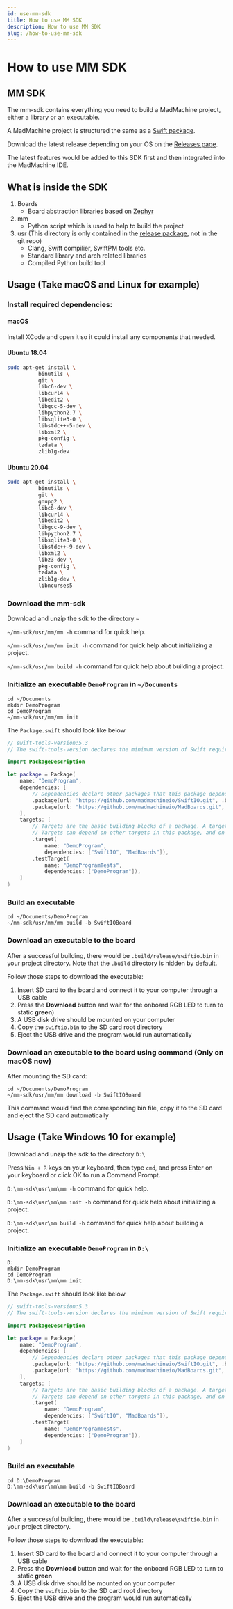 ```yaml
---
id: use-mm-sdk
title: How to use MM SDK
description: How to use MM SDK
slug: /how-to-use-mm-sdk
---
```


# How to use MM SDK

## MM SDK

The mm-sdk contains everything you need to build a MadMachine project, either a library or an executable.

A MadMachine project is structured the same as a [Swift package](https://swift.org/package-manager).

Download the latest release depending on your OS on the [Releases page](https://github.com/madmachineio/mm-sdk/releases).

The latest features would be added to this SDK first and then integrated into the MadMachine IDE.

## What is inside the SDK

1. Boards
   * Board abstraction libraries based on [Zephyr](https://github.com/zephyrproject-rtos/zephyr)
2. mm
   * Python script which is used to help to build the project
3. usr (This directory is only contained in the [release package](https://github.com/madmachineio/mm-sdk/releases), not in the git repo)
   * Clang, Swift compilier, SwiftPM tools etc.
   * Standard library and arch related libraries
   * Compiled Python build tool

## Usage (Take macOS and Linux for example)

### Install required dependencies:

#### macOS

Install XCode and open it so it could install any components that needed.

#### Ubuntu 18.04

```bash
sudo apt-get install \
          binutils \
          git \
          libc6-dev \
          libcurl4 \
          libedit2 \
          libgcc-5-dev \
          libpython2.7 \
          libsqlite3-0 \
          libstdc++-5-dev \
          libxml2 \
          pkg-config \
          tzdata \
          zlib1g-dev
```

#### Ubuntu 20.04

```bash
sudo apt-get install \
          binutils \
          git \
          gnupg2 \
          libc6-dev \
          libcurl4 \
          libedit2 \
          libgcc-9-dev \
          libpython2.7 \
          libsqlite3-0 \
          libstdc++-9-dev \
          libxml2 \
          libz3-dev \
          pkg-config \
          tzdata \
          zlib1g-dev \
          libncurses5
```

### Download the mm-sdk

Download and unzip the sdk to the directory `~`

`~/mm-sdk/usr/mm/mm -h` command for quick help.

`~/mm-sdk/usr/mm/mm init -h` command for quick help about initializing a project.

`~/mm-sdk/usr/mm build -h` command for quick help about building a project.

### Initialize an executable `DemoProgram` in `~/Documents`

```text
cd ~/Documents
mkdir DemoProgram
cd DemoProgram
~/mm-sdk/usr/mm/mm init
```

The `Package.swift` should look like below

```swift
// swift-tools-version:5.3
// The swift-tools-version declares the minimum version of Swift required to build this package.

import PackageDescription

let package = Package(
    name: "DemoProgram",
    dependencies: [
        // Dependencies declare other packages that this package depends on.
        .package(url: "https://github.com/madmachineio/SwiftIO.git", .branch("main")),
        .package(url: "https://github.com/madmachineio/MadBoards.git", .branch("main")),
    ],
    targets: [
        // Targets are the basic building blocks of a package. A target can define a module or a test suite.
        // Targets can depend on other targets in this package, and on products in packages this package depends on.
        .target(
            name: "DemoProgram",
            dependencies: ["SwiftIO", "MadBoards"]),
        .testTarget(
            name: "DemoProgramTests",
            dependencies: ["DemoProgram"]),
    ]
)
```

### Build an executable

```text
cd ~/Documents/DemoProgram
~/mm-sdk/usr/mm/mm build -b SwiftIOBoard
```

### Download an executable to the board

After a successful building, there would be `.build/release/swiftio.bin` in your project directory. Note that the `.build` directory is hidden by default.

Follow those steps to download the executable:

1. Insert SD card to the board and connect it to your computer through a USB cable
2. Press the **Download** button and wait for the onboard RGB LED to turn to static **green**\)
3. A USB disk drive should be mounted on your computer
4. Copy the `swiftio.bin` to the SD card root directory
5. Eject the USB drive and the program would run automatically

### Download an executable to the board using command \(Only on macOS now\)

After mounting the SD card:

```text
cd ~/Documents/DemoProgram
~/mm-sdk/usr/mm/mm download -b SwiftIOBoard
```

This command would find the corresponding bin file, copy it to the SD card and eject the SD card automatically

## Usage \(Take Windows 10 for example\)

Download and unzip the sdk to the directory `D:\`

Press `Win + R` keys on your keyboard, then type `cmd`, and press Enter on your keyboard or click OK to run a Command Prompt.

`D:\mm-sdk\usr\mm\mm -h` command for quick help.

`D:\mm-sdk\usr\mm\mm init -h` command for quick help about initializing a project.

`D:\mm-sdk\usr\mm build -h` command for quick help about building a project.

### Initialize an executable `DemoProgram` in `D:\`

```text
D:
mkdir DemoProgram
cd DemoProgram
D:\mm-sdk\usr\mm\mm init
```

The `Package.swift` should look like below

```swift
// swift-tools-version:5.3
// The swift-tools-version declares the minimum version of Swift required to build this package.

import PackageDescription

let package = Package(
    name: "DemoProgram",
    dependencies: [
        // Dependencies declare other packages that this package depends on.
        .package(url: "https://github.com/madmachineio/SwiftIO.git", .branch("main")),
        .package(url: "https://github.com/madmachineio/MadBoards.git", .branch("main")),
    ],
    targets: [
        // Targets are the basic building blocks of a package. A target can define a module or a test suite.
        // Targets can depend on other targets in this package, and on products in packages this package depends on.
        .target(
            name: "DemoProgram",
            dependencies: ["SwiftIO", "MadBoards"]),
        .testTarget(
            name: "DemoProgramTests",
            dependencies: ["DemoProgram"]),
    ]
)
```

### Build an executable

```text
cd D:\DemoProgram
D:\mm-sdk\usr\mm\mm build -b SwiftIOBoard
```

### Download an executable to the board

After a successful building, there would be `.build\release\swiftio.bin` in your project directory.

Follow those steps to download the executable:

1. Insert SD card to the board and connect it to your computer through a USB cable
2. Press the **Download** button and wait for the onboard RGB LED to turn to static **green**
3. A USB disk drive should be mounted on your computer
4. Copy the `swiftio.bin` to the SD card root directory
5. Eject the USB drive and the program would run automatically
